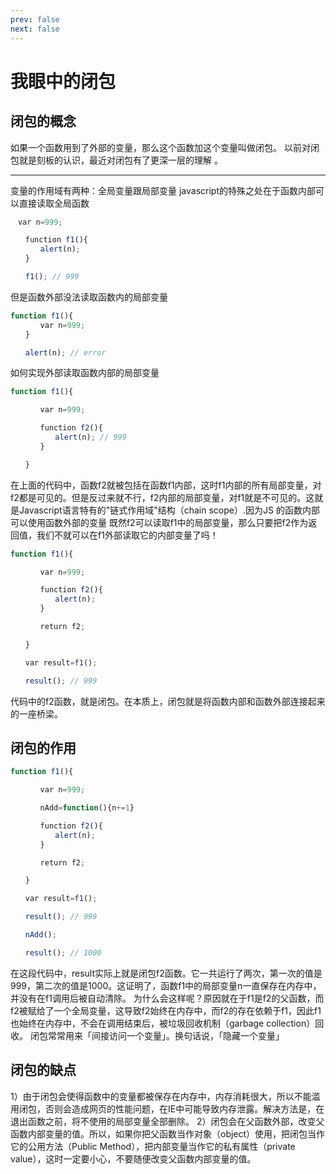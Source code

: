 ```yaml
---
prev: false
next: false
---
```

# 我眼中的闭包

## 闭包的概念

如果一个函数用到了外部的变量，那么这个函数加这个变量叫做闭包。
以前对闭包就是刻板的认识，最近对闭包有了更深一层的理解 。

---

变量的作用域有两种：全局变量跟局部变量
javascript的特殊之处在于函数内部可以直接读取全局函数

```javascript
　var n=999;

　　function f1(){
　　　　alert(n);
　　}

　　f1(); // 999
```

但是函数外部没法读取函数内的局部变量

```javascript
function f1(){
　　　　var n=999;
　　}

　　alert(n); // error
```

如何实现外部读取函数内部的局部变量

```javascript
function f1(){

　　　　var n=999;

　　　　function f2(){
　　　　　　alert(n); // 999
　　　　}

　　}
```

在上面的代码中，函数f2就被包括在函数f1内部，这时f1内部的所有局部变量，对f2都是可见的。但是反过来就不行，f2内部的局部变量，对f1就是不可见的。这就是Javascript语言特有的"链式作用域"结构（chain scope）.因为JS 的函数内部可以使用函数外部的变量
既然f2可以读取f1中的局部变量，那么只要把f2作为返回值，我们不就可以在f1外部读取它的内部变量了吗！

```javascript
function f1(){

　　　　var n=999;

　　　　function f2(){
　　　　　　alert(n);
　　　　}

　　　　return f2;

　　}

　　var result=f1();

　　result(); // 999
```

代码中的f2函数，就是闭包。在本质上，闭包就是将函数内部和函数外部连接起来的一座桥梁。

## 闭包的作用

```javascript
function f1(){

　　　　var n=999;

　　　　nAdd=function(){n+=1}

　　　　function f2(){
　　　　　　alert(n);
　　　　}

　　　　return f2;

　　}

　　var result=f1();

　　result(); // 999

　　nAdd();

　　result(); // 1000
```

   在这段代码中，result实际上就是闭包f2函数。它一共运行了两次，第一次的值是999，第二次的值是1000。这证明了，函数f1中的局部变量n一直保存在内存中，并没有在f1调用后被自动清除。
为什么会这样呢？原因就在于f1是f2的父函数，而f2被赋给了一个全局变量，这导致f2始终在内存中，而f2的存在依赖于f1，因此f1也始终在内存中，不会在调用结束后，被垃圾回收机制（garbage collection）回收。
闭包常常用来「间接访问一个变量」。换句话说，「隐藏一个变量」

## 闭包的缺点

1）由于闭包会使得函数中的变量都被保存在内存中，内存消耗很大，所以不能滥用闭包，否则会造成网页的性能问题，在IE中可能导致内存泄露。解决方法是，在退出函数之前，将不使用的局部变量全部删除。
2）闭包会在父函数外部，改变父函数内部变量的值。所以，如果你把父函数当作对象（object）使用，把闭包当作它的公用方法（Public Method），把内部变量当作它的私有属性（private value），这时一定要小心，不要随便改变父函数内部变量的值。
